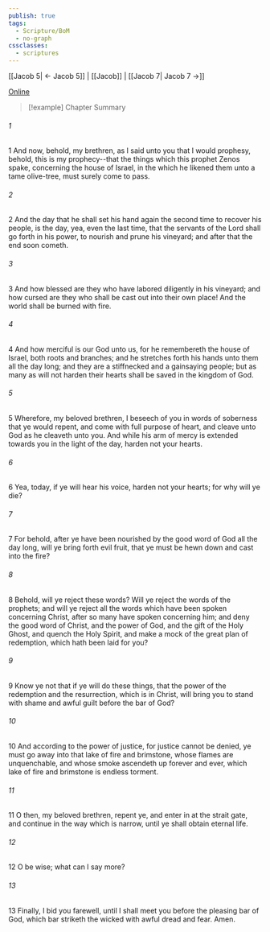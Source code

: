 ```yaml
---
publish: true
tags:
  - Scripture/BoM
  - no-graph
cssclasses:
  - scriptures
---
```

[[Jacob 5| ← Jacob 5]] | [[Jacob]] | [[Jacob 7| Jacob 7 →]]

[Online](https://churchofjesuschrist.org/study/scriptures/bofm/jacob/6?lang=eng)

>[!example] Chapter Summary
>
###### 1
1 And now, behold, my brethren, as I said unto you that I would prophesy, behold, this is my prophecy--that the things which this prophet Zenos spake, concerning the house of Israel, in the which he likened them unto a tame olive-tree, must surely come to pass.
###### 2
2 And the day that he shall set his hand again the second time to recover his people, is the day, yea, even the last time, that the servants of the Lord shall go forth in his power, to nourish and prune his vineyard; and after that the end soon cometh.
###### 3
3 And how blessed are they who have labored diligently in his vineyard; and how cursed are they who shall be cast out into their own place! And the world shall be burned with fire.
###### 4
4 And how merciful is our God unto us, for he remembereth the house of Israel, both roots and branches; and he stretches forth his hands unto them all the day long; and they are a stiffnecked and a gainsaying people; but as many as will not harden their hearts shall be saved in the kingdom of God.
###### 5
5 Wherefore, my beloved brethren, I beseech of you in words of soberness that ye would repent, and come with full purpose of heart, and cleave unto God as he cleaveth unto you. And while his arm of mercy is extended towards you in the light of the day, harden not your hearts.
###### 6
6 Yea, today, if ye will hear his voice, harden not your hearts; for why will ye die?
###### 7
7 For behold, after ye have been nourished by the good word of God all the day long, will ye bring forth evil fruit, that ye must be hewn down and cast into the fire?
###### 8
8 Behold, will ye reject these words? Will ye reject the words of the prophets; and will ye reject all the words which have been spoken concerning Christ, after so many have spoken concerning him; and deny the good word of Christ, and the power of God, and the gift of the Holy Ghost, and quench the Holy Spirit, and make a mock of the great plan of redemption, which hath been laid for you?
###### 9
9 Know ye not that if ye will do these things, that the power of the redemption and the resurrection, which is in Christ, will bring you to stand with shame and awful guilt before the bar of God?
###### 10
10 And according to the power of justice, for justice cannot be denied, ye must go away into that lake of fire and brimstone, whose flames are unquenchable, and whose smoke ascendeth up forever and ever, which lake of fire and brimstone is endless torment.
###### 11
11 O then, my beloved brethren, repent ye, and enter in at the strait gate, and continue in the way which is narrow, until ye shall obtain eternal life.
###### 12
12 O be wise; what can I say more?
###### 13
13 Finally, I bid you farewell, until I shall meet you before the pleasing bar of God, which bar striketh the wicked with awful dread and fear. Amen.



